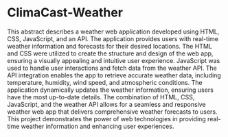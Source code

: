 # ClimaCast-Weather

This abstract describes a weather web application developed using HTML, CSS, JavaScript, and an API. The application provides users with real-time weather information and forecasts for their desired locations. The HTML and CSS were utilized to create the structure and design of the web app, ensuring a visually appealing and intuitive user experience. JavaScript was used to handle user interactions and fetch data from the weather API. The API integration enables the app to retrieve accurate weather data, including temperature, humidity, wind speed, and atmospheric conditions. The application dynamically updates the weather information, ensuring users have the most up-to-date details. The combination of HTML, CSS, JavaScript, and the weather API allows for a seamless and responsive weather web app that delivers comprehensive weather forecasts to users. This project demonstrates the power of web technologies in providing real-time weather information and enhancing user experiences.
